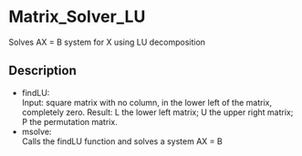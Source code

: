 # Matrix_Solver_LU
Solves AX = B system for X using LU decomposition

## Description
- findLU: <br/>
Input: square matrix with no column, in the lower left of the matrix, completely zero.
Result: L the lower left matrix; U the upper right matrix; P the permutation matrix.
- msolve: <br/>
Calls the findLU function and solves a system AX = B
